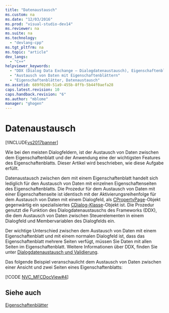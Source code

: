 ```yaml
---
title: "Datenaustausch"
ms.custom: na
ms.date: "12/03/2016"
ms.prod: "visual-studio-dev14"
ms.reviewer: na
ms.suite: na
ms.technology: 
  - "devlang-cpp"
ms.tgt_pltfrm: na
ms.topic: "article"
dev_langs: 
  - "C++"
helpviewer_keywords: 
  - "DDX (Dialog Data Exchange – Dialogdatenaustausch), Eigenschaftenblätter"
  - "Austausch von Daten mit Eigenschaftenblättern"
  - "Eigenschaftenblätter, Datenaustausch"
ms.assetid: 689f02d0-51a9-455b-8ffb-5b44f0aefa28
caps.latest.revision: 10
caps.handback.revision: "6"
ms.author: "mblome"
manager: "ghogen"
---
```

# Datenaustausch
[!INCLUDE[vs2017banner](../assembler/inline/includes/vs2017banner.md)]

Wie bei den meisten Dialogfeldern, ist der Austausch von Daten zwischen dem Eigenschaftenblatt und der Anwendung eine der wichtigsten Features des Eigenschaftenblatts.  Dieser Artikel wird beschrieben, wie diese Aufgabe erfüllt.  
  
 Datenaustausch zwischen dem mit einem Eigenschaftenblatt handelt sich lediglich für den Austausch von Daten mit einzelnen Eigenschaftenseiten des Eigenschaftenblatts.  Die Prozedur für dem Austausch von Daten mit einer Eigenschaftenseite ist identisch mit der Aktivierungsreihenfolge für dem Austausch von Daten mit einem Dialogfeld, als [CPropertyPage](../mfc/reference/cpropertypage-class.md)\-Objekt gegenwärtig ein spezialisiertes [CDialog\-Klasse](../mfc/reference/cdialog-class.md)\-Objekt ist.  Die Prozedur genutzt die Funktion des Dialogdatenaustauschs des Frameworks \(DDX\), die dem Austausch von Daten zwischen Steuerelementen in einem Dialogfeld und Membervariablen des Dialogfelds ein.  
  
 Der wichtige Unterschied zwischen dem Austausch von Daten mit einem Eigenschaftenblatt und mit einem normalen Dialogfeld ist, dass das Eigenschaftenblatt mehrere Seiten verfügt, müssen Sie Daten mit allen Seiten im Eigenschaftenblatt.  Weitere Informationen über DDX, finden Sie unter [Dialogdatenaustausch und Validierung](../mfc/dialog-data-exchange-and-validation.md).  
  
 Das folgende Beispiel veranschaulicht dem Austausch von Daten zwischen einer Ansicht und zwei Seiten eines Eigenschaftenblatts:  
  
 [!CODE [NVC_MFCDocView#4](../CodeSnippet/VS_Snippets_Cpp/NVC_MFCDocView#4)]  
  
## Siehe auch  
 [Eigenschaftenblätter](../mfc/property-sheets-mfc.md)